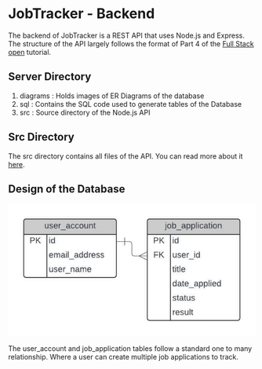 # JobTracker - Backend

The backend of JobTracker is a REST API that uses Node.js and Express. The structure of the API largely follows the format of Part 4 of the [Full Stack open](https://fullstackopen.com/en/) tutorial.

## Server Directory

1. diagrams : Holds images of ER Diagrams of the database
2. sql : Contains the SQL code used to generate tables of the Database
3. src : Source directory of the Node.js API

## Src Directory

The src directory contains all files of the API. You can read more about it [here](https://github.com/KyleHu14/job-tracker/tree/main/server/src).

## Design of the Database

![ER diagram of model](./diagrams/model-4-2024.jpeg)

The user_account and job_application tables follow a standard one to many relationship. Where a user can create multiple job applications to track.
